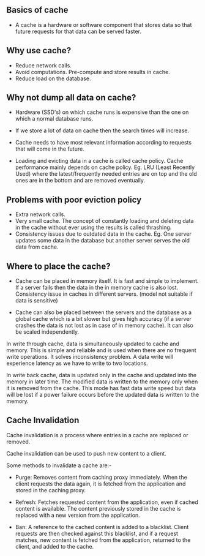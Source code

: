 ## Basics of cache

- A cache is a hardware or software component that stores data so that future requests for that data can be served faster.

## Why use cache?

- Reduce network calls.
- Avoid computations. Pre-compute and store results in cache.
- Reduce load on the database.

## Why not dump all data on cache?

- Hardware (SSD's) on which cache runs is expensive than the one on which a normal database runs.

- If we store a lot of data on cache then the search times will increase.

- Cache needs to have most relevant information according to requests that will come in the future.

- Loading and evicting data in a cache is called cache policy. Cache performance mainly depends on cache policy. Eg. LRU (Least Recently Used) where the latest/frequently needed entries are on top and the old ones are in the bottom and are removed eventually.

## Problems with poor eviction policy

- Extra network calls.
- Very small cache. The concept of constantly loading and deleting data in the cache without ever using the results is called thrashing.
- Consistency issues due to outdated data in the cache. Eg. One server updates some data in the database but another server serves the old data from cache.

## Where to place the cache?

- Cache can be placed in memory itself. It is fast and simple to implement. If a server fails then the data in the in memory cache is also lost. Consistency issue in caches in different servers. (model not suitable if data is sensitive)

- Cache can also be placed between the servers and the database as a global cache which is a bit slower but gives high accuracy (if a server crashes the data is not lost as in case of in memory cache). It can also be scaled independently.

In write through cache, data is simultaneously updated to cache and memory. This is simple and reliable and is used when there are no frequent write operations. It solves inconsistency problem. A data write will experience latency as we have to write to two locations.

In write back cache, data is updated only in the cache and updated into the memory in later time. The modified data is written to the memory only when it is removed from the cache. This mode has fast data write speed but data will be lost if a power failure occurs before the updated data is written to the memory.

## Cache Invalidation

Cache invalidation is a process where entries in a cache are replaced or removed.

Cache invalidation can be used to push new content to a client.

Some methods to invalidate a cache are:-

- Purge: Removes content from caching proxy immediately. When the client requests the data again, it is fetched from the application and stored in the caching proxy.

- Refresh: Fetches requested content from the application, even if cached content is available. The content previously stored in the cache is replaced with a new version from the application.

- Ban: A reference to the cached content is added to a blacklist. Client requests are then checked against this blacklist, and if a request matches, new content is fetched from the application, returned to the client, and added to the cache.